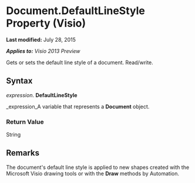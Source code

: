 
# Document.DefaultLineStyle Property (Visio)

 **Last modified:** July 28, 2015

 _**Applies to:** Visio 2013 Preview_

Gets or sets the default line style of a document. Read/write.


## Syntax

 _expression_. **DefaultLineStyle**

 _expression_A variable that represents a  **Document** object.


### Return Value

String


## Remarks

 The document's default line style is applied to new shapes created with the Microsoft Visio drawing tools or with the **Draw** methods by Automation.

